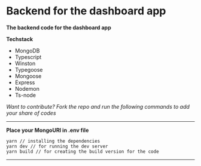 # Backend for the dashboard app

**The backend code for the dashboard app**

**Techstack**

- MongoDB
- Typescript
- Winston
- Typegoose
- Mongoose
- Express
- Nodemon
- Ts-node

_Want to contribute? Fork the repo and run the following commands to add your share of codes_

---

**Place your MongoURI in .env file**

```
yarn // installing the dependencies
yarn dev // for running the dev server
yarn build // for creating the build version for the code

```

---
